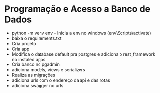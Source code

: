 
# Programação e Acesso a Banco de Dados

- python -m venv env - Inicia a env no windows (env\Scripts\activate)
- baixa o requirements.txt
- Cria projeto
- Cria app
- Modifica o database default pra postgres e adiciona o rest_framework no instaled apps
- Cria banco no pgadmin
- adiciona models, views e serializers
- Realiza as migrações
- adiciona urls com o endereço da api e das rotas
- adiciona swagger no urls

